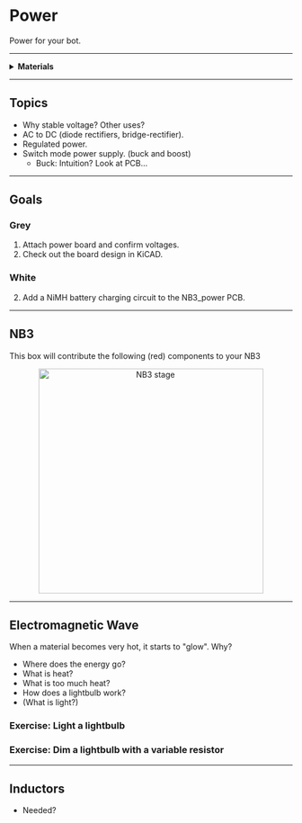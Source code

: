 # Power

Power for your bot.

----

<details><summary><b>Materials</b></summary><p>

Contents|Description| # |Data|Link|
:-------|:----------|:-:|:--:|:--:|
NB3 Power Board|Regulated DC-DC power supply (5 Volts - 4 Amps)|1|[-D-](NB3_power)|[-L-](VK)|Power|50|50|20
Power Cable|Custom 4 pin NB3 power connector cable|1|-|[-L-](VK)|Power|30|10|4
M2.5 standoff (7/PS)|7 mm long plug-to-socket M2.5 standoff|4|-|[-L-](https://uk.farnell.com/wurth-elektronik/971070151/standoff-hex-male-female-7mm-m2/dp/2884371)|Hardware|5|5|7
M2.5 bolt (6)|6 mm long M2.5 bolt|4|-|[-L-](https://www.accu.co.uk/pozi-pan-head-screws/9255-SPP-M2-5-6-A2)|Hardware|5|5|6
M2.5 nut|regular M2.5 nut|4|[-D-](-)|[-L-](https://www.accu.co.uk/hexagon-nuts/456430-HPN-M2-5-C8-Z)|Hardware|5|5|3
12V DC Power Supply|12 V AC-DC transformer (UK/EU/USA plugs)|1|-|[-L-](https://www.amazon.co.uk/gp/product/B09QG4R1R4)|Loose|100|80|80

</p></details>

----

## Topics

- Why stable voltage? Other uses?
- AC to DC (diode rectifiers, bridge-rectifier).
- Regulated power.
- Switch mode power supply. (buck and boost)
  - Buck: Intuition? Look at PCB...

----

## Goals

### Grey

1. Attach power board and confirm voltages.
2. Check out the board design in KiCAD.

### White

2. Add a NiMH battery charging circuit to the NB3_power PCB.

----

## NB3

This box will contribute the following (red) components to your NB3

<p align="center">
<img src="_data/images/NB3_power.png" alt="NB3 stage" width="400" height="400">
<p>

----

## Electromagnetic Wave

When a material becomes very hot, it starts to "glow". Why?

- Where does the energy go?
- What is heat?
- What is too much heat?
- How does a lightbulb work?
- (What is light?)

### Exercise: Light a lightbulb

### Exercise: Dim a lightbulb with a variable resistor

----

## Inductors

- Needed?
